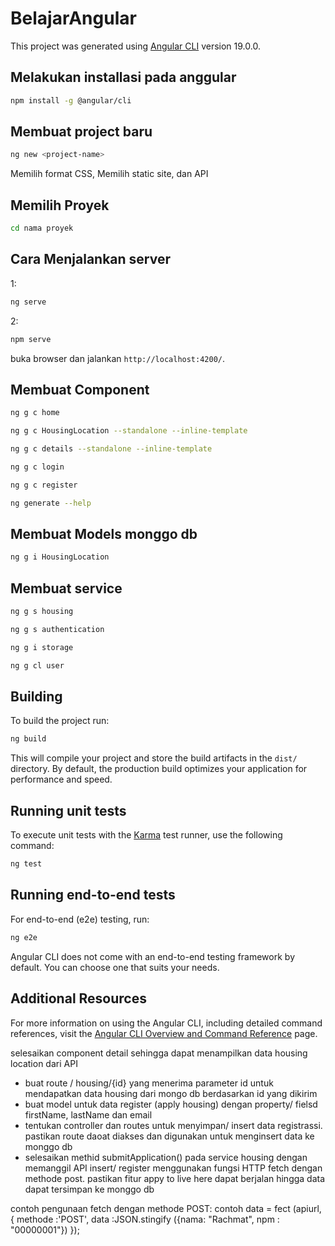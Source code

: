 # BelajarAngular
This project was generated using [Angular CLI](https://github.com/angular/angular-cli) version 19.0.0.

## Melakukan installasi pada anggular
```bash
npm install -g @angular/cli
```

## Membuat project baru 
```bash
ng new <project-name>
```
Memilih format CSS, Memilih static site, dan API


## Memilih Proyek
```bash
cd nama proyek
```

## Cara Menjalankan server
1:
```bash
ng serve
```
2:
```bash
npm serve
```
buka browser dan jalankan `http://localhost:4200/`.


## Membuat Component
```bash
ng g c home
```
```bash
ng g c HousingLocation --standalone --inline-template
```
```bash
ng g c details --standalone --inline-template
```
```bash
ng g c login
```
```bash
ng g c register
```
```bash
ng generate --help
```


## Membuat Models monggo db
```bash
ng g i HousingLocation
```

## Membuat service
```bash
ng g s housing
```

```bash
ng g s authentication
```
```bash
ng g i storage
```
```bash
ng g cl user
```
## Building

To build the project run:

```bash
ng build
```

This will compile your project and store the build artifacts in the `dist/` directory. By default, the production build optimizes your application for performance and speed.

## Running unit tests

To execute unit tests with the [Karma](https://karma-runner.github.io) test runner, use the following command:

```bash
ng test
```

## Running end-to-end tests

For end-to-end (e2e) testing, run:

```bash
ng e2e
```

Angular CLI does not come with an end-to-end testing framework by default. You can choose one that suits your needs.

## Additional Resources

For more information on using the Angular CLI, including detailed command references, visit the [Angular CLI Overview and Command Reference](https://angular.dev/tools/cli) page.

selesaikan component detail sehingga dapat menampilkan data housing location dari API 
- buat route / housing/{id} yang menerima parameter id untuk mendapatkan data housing dari mongo db berdasarkan id yang dikirim 
- buat model untuk data register (apply housing) dengan property/ fielsd firstName, lastName dan email
- tentukan controller dan routes untuk menyimpan/ insert data registrassi. pastikan route daoat diakses dan digunakan untuk menginsert data ke monggo db 
- selesaikan methid submitApplication() pada service housing dengan memanggil API insert/ register menggunakan fungsi HTTP fetch dengan methode post. pastikan fitur appy to live here dapat berjalan hingga data dapat tersimpan ke monggo db 

contoh pengunaan fetch dengan methode POST:
contoh data = fect (apiurl, 
{
  methode :'POST',
  data :JSON.stingify ({nama: "Rachmat", npm : "00000001"})
});

